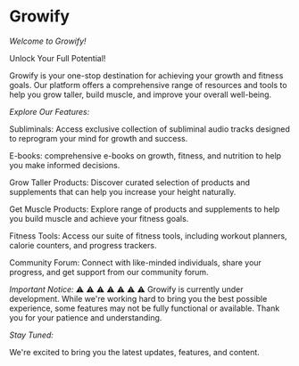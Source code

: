 # Growify
*Welcome to Growify!*

Unlock Your Full Potential!

Growify is your one-stop destination for achieving your growth and fitness goals. Our platform offers a comprehensive range of resources and tools to help you grow taller, build muscle, and improve your overall well-being.

*Explore Our Features:*

Subliminals: Access exclusive collection of subliminal audio tracks designed to reprogram your mind for growth and success.

E-books: comprehensive e-books on growth, fitness, and nutrition to help you make informed decisions.

Grow Taller Products: Discover  curated selection of products and supplements that can help you increase your height naturally.

Get Muscle Products: Explore range of products and supplements to help you build muscle and achieve your fitness goals.

Fitness Tools: Access our suite of fitness tools, including workout planners, calorie counters, and progress trackers.

Community Forum: Connect with like-minded individuals, share your progress, and get support from our community forum.

*Important Notice:*
⚠ ⚠ ⚠ ⚠ ⚠ ⚠ ⚠ 
Growify is currently under development. While we're working hard to bring you the best possible experience, some features may not be fully functional or available. Thank you for your patience and understanding.

*Stay Tuned:*

We're excited to bring you the latest updates, features, and content. 
